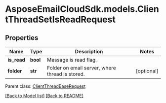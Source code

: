 # AsposeEmailCloudSdk.models.ClientThreadSetIsReadRequest
## Properties
Name | Type | Description | Notes
------------ | ------------- | ------------- | -------------
**is_read** | **bool** | Message is read flag.              | 
**folder** | **str** | Folder on email server, where thread is stored.              | [optional] 

 Parent class: [ClientThreadBaseRequest](ClientThreadBaseRequest.md)

[[Back to Model list]](Models.md) [[Back to README]](README.md)


